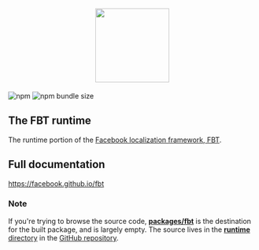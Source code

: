 <h1 align="center">
  <img src="https://facebook.github.io/fbt/img/fbt.png" height="150" width="150"/>
</h1>

![npm](https://img.shields.io/npm/v/fbt)
![npm bundle size](https://img.shields.io/bundlephobia/minzip/fbt)

## The FBT runtime
The runtime portion of the [Facebook localization framework, FBT](https://github.com/facebook/fbt).

## Full documentation
https://facebook.github.io/fbt

### Note

If you're trying to browse the source code,
[**packages/fbt**](https://github.com/facebook/fbt/tree/main/packages/fbt)
is the destination for the built package, and is largely empty.  The source
lives in the
[**runtime** directory](https://github.com/facebook/fbt/tree/main/runtime)
in the [GitHub repository](https://github.com/facebook/fbt).
